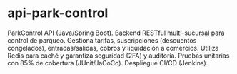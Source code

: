 # api-park-control
ParkControl API (Java/Spring Boot). Backend RESTful multi-sucursal para control de parqueo. Gestiona tarifas, suscripciones (descuentos congelados), entradas/salidas, cobros y liquidación a comercios. Utiliza Redis para caché y garantiza seguridad (2FA) y auditoría. Pruebas unitarias con 85% de cobertura (JUnit/JaCoCo). Despliegue CI/CD (Jenkins).
